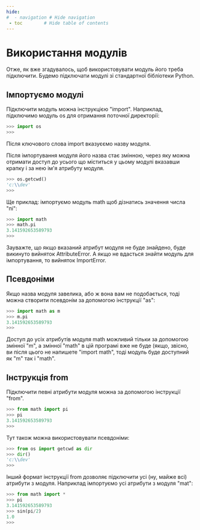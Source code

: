 ```yaml
---
hide:
#  - navigation # Hide navigation
 - toc        # Hide table of contents
---
```


# Використання модулів

Отже, як вже згадувалось, щоб використовувати модуль його треба підключити. 
Будемо підключати модулі зі стандартної бібліотеки Python. 

## Імпортуємо модулі

Підключити модуль можна інструкцією "import".
Наприклад, підключимо модуль os для отримання поточної директорії:

```python
>>> import os
>>>
```

Після ключового слова import 
вказуєємо назву модуля.

Після імпортування модуля
його назва стає змінною,
через яку можна отримати доступ до усього 
що міститься у цьому модулі вказавши крапку і за нею ім'я атрибуту модуля.

```python
>>> os.getcwd()
'c:\\dev'
>>>
```

Ще приклад: імпортуємо модуль math щоб дізнатись значення числа "пі":

```python
>>> import math
>>> math.pi
3.141592653589793
>>>
```

Зауважте, що якщо вказаний атрибут модуля не буде знайдено,
буде викинуто вийняток AttributeError.
А якщо не вдасться знайти модуль для імпортування,
то вийняток ImportError.





## Псевдоніми

Якщо назва модуля завелика,
або ж вона вам не подобається,
тоді можна створити псевдонім
за допомогою інструкції "as":

```python
>>> import math as m
>>> m.pi
3.141592653589793
>>>
```

Доступ до усіх атрибутів
модуля math можливий тільки за допомогою змінної "m",
а змінної "math" в цій програмі
вже не буде
(якщо, звісно, ви після цього 
не напишете "import math",
тоді модуль буде доступний як "m" так і "math".

## Інструкція from

Підключити певні атрибути модуля
можна за допомогою інструкції "from".

```python
>>> from math import pi
>>> pi
3.141592653589793
>>>
```
	
Тут також можна використовувати псевдоніми:

```python
>>> from os import getcwd as dir
>>> dir()
'c:\\dev'
>>>
```

Інший формат інструкції from 
дозволяє підключити усі (ну, майже всі) 
атрибути з модуля.
Наприклад імпортуємо усі атрибути з модуля "mat":

```python
>>> from math import *
>>> pi
3.141592653589793
>>> sin(pi/2)
1.0
>>>
```


